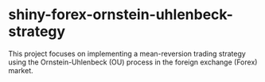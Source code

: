 # shiny-forex-ornstein-uhlenbeck-strategy
This project focuses on implementing a mean-reversion trading strategy using the Ornstein-Uhlenbeck (OU) process in the foreign exchange (Forex) market. 
